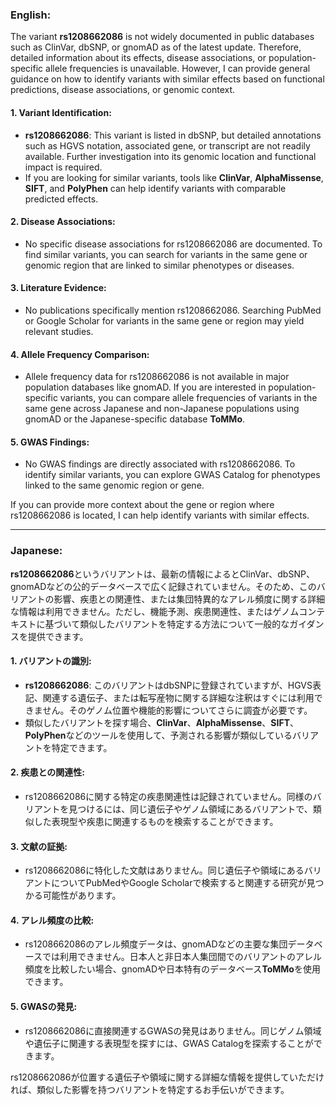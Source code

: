 ### English:
The variant **rs1208662086** is not widely documented in public databases such as ClinVar, dbSNP, or gnomAD as of the latest update. Therefore, detailed information about its effects, disease associations, or population-specific allele frequencies is unavailable. However, I can provide general guidance on how to identify variants with similar effects based on functional predictions, disease associations, or genomic context.

#### 1. Variant Identification:
- **rs1208662086**: This variant is listed in dbSNP, but detailed annotations such as HGVS notation, associated gene, or transcript are not readily available. Further investigation into its genomic location and functional impact is required.
- If you are looking for similar variants, tools like **ClinVar**, **AlphaMissense**, **SIFT**, and **PolyPhen** can help identify variants with comparable predicted effects.

#### 2. Disease Associations:
- No specific disease associations for rs1208662086 are documented. To find similar variants, you can search for variants in the same gene or genomic region that are linked to similar phenotypes or diseases.

#### 3. Literature Evidence:
- No publications specifically mention rs1208662086. Searching PubMed or Google Scholar for variants in the same gene or region may yield relevant studies.

#### 4. Allele Frequency Comparison:
- Allele frequency data for rs1208662086 is not available in major population databases like gnomAD. If you are interested in population-specific variants, you can compare allele frequencies of variants in the same gene across Japanese and non-Japanese populations using gnomAD or the Japanese-specific database **ToMMo**.

#### 5. GWAS Findings:
- No GWAS findings are directly associated with rs1208662086. To identify similar variants, you can explore GWAS Catalog for phenotypes linked to the same genomic region or gene.

If you can provide more context about the gene or region where rs1208662086 is located, I can help identify variants with similar effects.

---

### Japanese:
**rs1208662086**というバリアントは、最新の情報によるとClinVar、dbSNP、gnomADなどの公的データベースで広く記録されていません。そのため、このバリアントの影響、疾患との関連性、または集団特異的なアレル頻度に関する詳細な情報は利用できません。ただし、機能予測、疾患関連性、またはゲノムコンテキストに基づいて類似したバリアントを特定する方法について一般的なガイダンスを提供できます。

#### 1. バリアントの識別:
- **rs1208662086**: このバリアントはdbSNPに登録されていますが、HGVS表記、関連する遺伝子、または転写産物に関する詳細な注釈はすぐには利用できません。そのゲノム位置や機能的影響についてさらに調査が必要です。
- 類似したバリアントを探す場合、**ClinVar**、**AlphaMissense**、**SIFT**、**PolyPhen**などのツールを使用して、予測される影響が類似しているバリアントを特定できます。

#### 2. 疾患との関連性:
- rs1208662086に関する特定の疾患関連性は記録されていません。同様のバリアントを見つけるには、同じ遺伝子やゲノム領域にあるバリアントで、類似した表現型や疾患に関連するものを検索することができます。

#### 3. 文献の証拠:
- rs1208662086に特化した文献はありません。同じ遺伝子や領域にあるバリアントについてPubMedやGoogle Scholarで検索すると関連する研究が見つかる可能性があります。

#### 4. アレル頻度の比較:
- rs1208662086のアレル頻度データは、gnomADなどの主要な集団データベースでは利用できません。日本人と非日本人集団間でのバリアントのアレル頻度を比較したい場合、gnomADや日本特有のデータベース**ToMMo**を使用できます。

#### 5. GWASの発見:
- rs1208662086に直接関連するGWASの発見はありません。同じゲノム領域や遺伝子に関連する表現型を探すには、GWAS Catalogを探索することができます。

rs1208662086が位置する遺伝子や領域に関する詳細な情報を提供していただければ、類似した影響を持つバリアントを特定するお手伝いができます。

